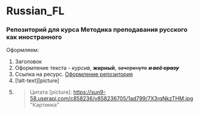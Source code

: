 # Russian_FL
### Репозиторий для курса Методика преподавания русского как иностранного
Оформляем:
1. Заголовок 
2. Оформление текста - *курсив*, **жирный**, ~~зачеркнуто~~ ~~*__и всё сразу__*~~
3. Ссылка на ресурс. [Оформление репозитория](https://github.com/adam-p/markdown-here/wiki/Markdown-Cheatsheet "Markdown")
4. [!alt-text][picture]
5. > Цитата
[picture]: https://sun9-58.userapi.com/c858236/v858236705/1ad799/7X3rqNkzTHM.jpg "Картинка"

